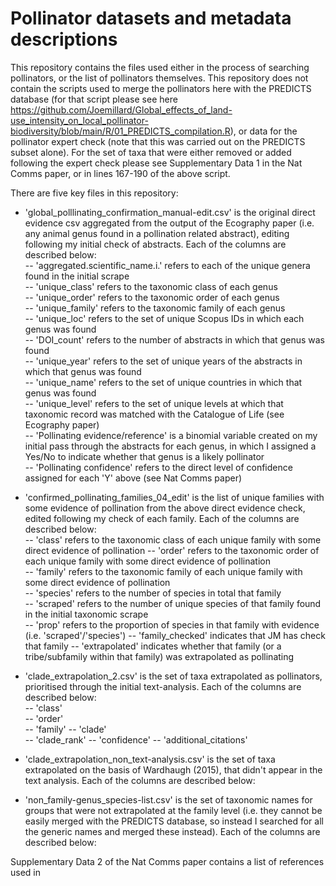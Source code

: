 # Pollinator datasets and metadata descriptions

This repository contains the files used either in the process of searching pollinators, or the list of pollinators themselves. This repository does not contain the scripts used to merge the pollinators here with the PREDICTS database (for that script please see here https://github.com/Joemillard/Global_effects_of_land-use_intensity_on_local_pollinator-biodiversity/blob/main/R/01_PREDICTS_compilation.R), or data for the pollinator expert check (note that this was carried out on the PREDICTS subset alone). For the set of taxa that were either removed or added following the expert check please see Supplementary Data 1 in the Nat Comms paper, or in lines 167-190 of the above script. 

There are five key files in this repository:

* 'global_polllinating_confirmation_manual-edit.csv' is the original direct evidence csv aggregated from the output of the Ecography paper (i.e. any animal genus found in a pollination related abstract), editing following my initial check of abstracts. Each of the columns are described below: <br>
		-- 'aggregated.scientific_name.i.' refers to each of the unique genera found in the initial scrape <br>
		-- 'unique_class' refers to the taxonomic class of each genus <br>
		-- 'unique_order' refers to the taxonomic order of each genus<br>
		-- 'unique_family' refers to the taxonomic family of each genus<br>
		-- 'unique_loc' refers to the set of unique Scopus IDs in which each genus was found<br>
		-- 'DOI_count' refers to the number of abstracts in which that genus was found<br>
		-- 'unique_year' refers to the set of unique years of the abstracts in which that genus was found<br>
		-- 'unique_name' refers to the set of unique countries in which that genus was found<br>
		-- 'unique_level' refers to the set of unique levels at which that taxonomic record was matched with the Catalogue of Life (see Ecography paper)<br>
		-- 'Pollinating evidence/reference' is a binomial variable created on my initial pass through the abstracts for each genus, in which I assigned a Yes/No to indicate whether that genus is a likely pollinator<br>
		-- 'Pollinating confidence' refers to the direct level of confidence assigned for each 'Y' above (see Nat Comms paper)<br>

* 'confirmed_pollinating_families_04_edit' is the list of unique families with some evidence of pollination from the above direct evidence check, edited following my check of each family. Each of the columns are described below: <br>
		-- 'class' refers to the taxonomic class of each unique family with some direct evidence of pollination
		-- 'order' refers to the taxonomic order of each unique family with some direct evidence of pollination	 
		-- 'family' refers to the taxonomic family of each unique family with some direct evidence of pollination	
		-- 'species' refers to the number of species in total that family	
		-- 'scraped' refers to the number of unique species of that family found in the initial taxonomic scrape	
		-- 'prop' refers to the proportion of species in that family with evidence (i.e. 'scraped'/'species')
		-- 'family_checked' indicates that JM has check that family
		-- 'extrapolated' indicates whether that family (or a tribe/subfamily within that family) was extrapolated as pollinating

* 'clade_extrapolation_2.csv' is the set of taxa extrapolated as pollinators, prioritised through the initial text-analysis. Each of the columns are described below: <br>
		-- 'class'	
		-- 'order'	
		-- 'family'	
		-- 'clade'	
		-- 'clade_rank'	
		-- 'confidence'
		-- 'additional_citations'

* 'clade_extrapolation_non_text-analysis.csv' is the set of taxa extrapolated on the basis of Wardhaugh (2015), that didn't appear in the text analysis. Each of the columns are described below: <br>
* 'non_family-genus_species-list.csv' is the set of taxonomic names for groups that were not extrapolated at the family level (i.e. they cannot be easily merged with the PREDICTS database, so instead I searched for all the generic names and merged these instead). Each of the columns are described below: <br>

Supplementary Data 2 of the Nat Comms paper contains a list of references used in 
